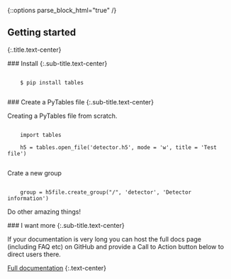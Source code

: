 {::options parse_block_html="true" /}

## Getting started
{:.title.text-center}

<div class="block">
### Install
{:.sub-title.text-center}

<pre><code class="language-bash">
    $ pip install tables

</code></pre>

</div>

<div class="block">
### Create a PyTables file
{:.sub-title.text-center}

Creating a PyTables file from scratch.

<pre><code class="language-python">
    import tables

    h5 = tables.open_file('detector.h5', mode = 'w', title = 'Test file')

</code></pre>

Crate a new group

<pre><code class="language-python">
    group = h5file.create_group("/", 'detector', 'Detector information')
</code></pre>

Do other amazing things!

</div>

<div class="block">
### I want more
{:.sub-title.text-center}

If your documentation is very long you can host the full docs page (including
FAQ etc) on GitHub and provide a Call to Action button below to direct users
there.

<a class="btn btn-cta-primary" href="https://github.com/twbs/bootstrap" target="_blank">Full documentation</a>
{:.text-center}

</div><!--//block-->


